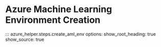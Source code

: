 # Azure Machine Learning Environment Creation

::: azure_helper.steps.create_aml_env
    options:
      show_root_heading: true
      show_source: true